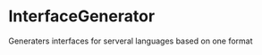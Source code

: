 InterfaceGenerator
==================

Generaters interfaces for serveral languages based on one format
